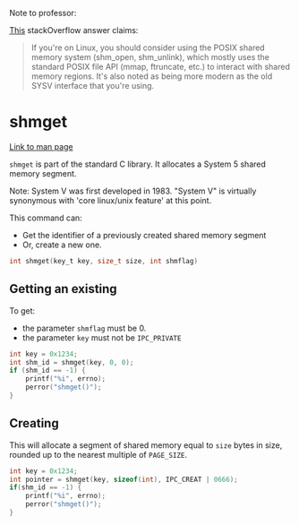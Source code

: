 Note to professor:

[This](https://stackoverflow.com/questions/25514599/deallocating-shared-memory-segment) stackOverflow answer claims:

> If you're on Linux, you should consider using the POSIX shared memory system (shm_open, shm_unlink), which mostly uses the standard POSIX file API (mmap, ftruncate, etc.) to interact with shared memory regions. It's also noted as being more modern as the old SYSV interface that you're using.


# shmget

[Link to man page](https://man7.org/linux/man-pages/man2/shmget.2.html)

`shmget` is part of the standard C library. It allocates a System 5 shared memory segment.

Note: System V was first developed in 1983. "System V" is virtually synonymous with 'core linux/unix feature' at this point.

This command can:
- Get the identifier of a previously created shared memory segment
- Or, create a new one.

```c
int shmget(key_t key, size_t size, int shmflag)
```

## Getting an existing

To get:
- the parameter `shmflag` must be 0.
- the parameter `key` must not be `IPC_PRIVATE`

```c
int key = 0x1234;
int shm_id = shmget(key, 0, 0);
if (shm_id == -1) {
    printf("%i", errno);
    perror("shmget()");
}
```

## Creating

This will allocate a segment of shared memory equal to `size` bytes in size, rounded up to the nearest multiple of `PAGE_SIZE`.


```c
int key = 0x1234;
int pointer = shmget(key, sizeof(int), IPC_CREAT | 0666);
if(shm_id == -1) {
    printf("%i", errno);
    perror("shmget()");
}
```
